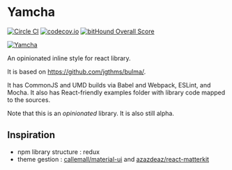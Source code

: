 Yamcha
======

[![Circle CI](https://img.shields.io/circleci/project/tychota/yamcha.svg)](https://circleci.com/gh/tychota/yamcha)
[![codecov.io](https://codecov.io/github/tychota/yamcha/coverage.svg?branch=master)](https://codecov.io/github/tychota/yamcha?branch=master)
[![bitHound Overall Score](https://www.bithound.io/github/tychota/yamcha/badges/score.svg)](https://www.bithound.io/github/tychota/yamcha)

[![Yamcha](https://cdn.rawgit.com/tychota/yamcha/master/yamcha.svg)](https://github.com/tychota/yamcha)

An opinionated inline style for react library.

It is based on https://github.com/jgthms/bulma/.

It has CommonJS and UMD builds via Babel and Webpack, ESLint, and Mocha.
It also has React-friendly examples folder with library code mapped to 
the sources.

Note that this is an *opinionated* library. It is also still alpha.

Inspiration
-----------

- npm library structure : redux
- theme gestion : [callemall/material-ui](https://github.com/callemall/material-ui) and [azazdeaz/react-matterkit](https://github.com/azazdeaz/react-matterkit)
